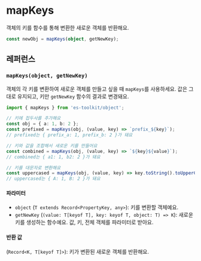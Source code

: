 # mapKeys

객체의 키를 함수를 통해 변환한 새로운 객체를 반환해요.

```typescript
const newObj = mapKeys(object, getNewKey);
```

## 레퍼런스

### `mapKeys(object, getNewKey)`

객체의 각 키를 변환하여 새로운 객체를 만들고 싶을 때 `mapKeys`를 사용하세요. 값은 그대로 유지되고, 키만 `getNewKey` 함수의 결과로 변경돼요.

```typescript
import { mapKeys } from 'es-toolkit/object';

// 키에 접두사를 추가해요
const obj = { a: 1, b: 2 };
const prefixed = mapKeys(obj, (value, key) => `prefix_${key}`);
// prefixed는 { prefix_a: 1, prefix_b: 2 }가 돼요

// 키와 값을 조합해서 새로운 키를 만들어요
const combined = mapKeys(obj, (value, key) => `${key}${value}`);
// combined는 { a1: 1, b2: 2 }가 돼요

// 키를 대문자로 변환해요
const uppercased = mapKeys(obj, (value, key) => key.toString().toUpperCase());
// uppercased는 { A: 1, B: 2 }가 돼요
```

#### 파라미터

- `object` (`T extends Record<PropertyKey, any>`): 키를 변환할 객체예요.
- `getNewKey` (`(value: T[keyof T], key: keyof T, object: T) => K`): 새로운 키를 생성하는 함수예요. 값, 키, 전체 객체를 파라미터로 받아요.

#### 반환 값

(`Record<K, T[keyof T]>`): 키가 변환된 새로운 객체를 반환해요.
